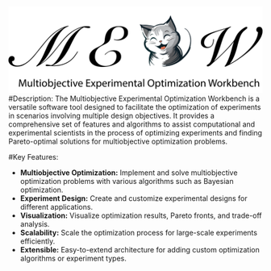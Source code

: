 ![alt text](https://github.com/MolecularMaterials/MEOW/blob/main/MEOW-logo.png?raw=true)
#Description:
The Multiobjective Experimental Optimization Workbench is a versatile software tool designed to facilitate the optimization of experiments in scenarios involving multiple design objectives. It provides a comprehensive set of features and algorithms to assist computational and experimental scientists in the process of optimizing experiments and finding Pareto-optimal solutions for multiobjective optimization problems.

#Key Features:
- **Multiobjective Optimization:** Implement and solve multiobjective optimization problems with various algorithms such as Bayesian optimization.
- **Experiment Design:** Create and customize experimental designs for different applications.
- **Visualization:** Visualize optimization results, Pareto fronts, and trade-off analysis.
- **Scalability:** Scale the optimization process for large-scale experiments efficiently.
- **Extensible:** Easy-to-extend architecture for adding custom optimization algorithms or experiment types.

